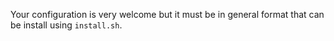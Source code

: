 Your configuration is very welcome but it must be in general format that can be install using `install.sh`.
